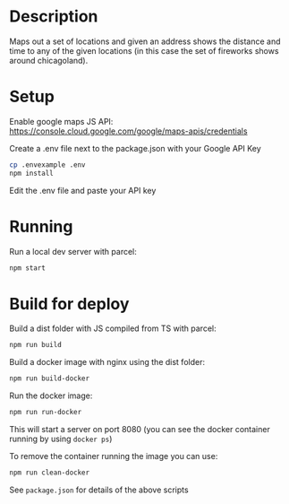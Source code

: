 # Description

Maps out a set of locations and given an address shows the distance and time to any of the given locations (in this case the set of fireworks shows around chicagoland).


# Setup

Enable google maps JS API: https://console.cloud.google.com/google/maps-apis/credentials

Create a .env file next to the package.json with your Google API Key 

```bash
cp .envexample .env
npm install
```

Edit the .env file and paste your API key

# Running
Run a local dev server with parcel:

```bash
npm start
```


# Build for deploy
Build a dist folder with JS compiled from TS with parcel:

```bash
npm run build
```


Build a docker image with nginx using the dist folder:

```bash
npm run build-docker
```

Run the docker image:

```bash
npm run run-docker
```

This will start a server on port 8080 (you can see the docker container running by using `docker ps`)

To remove the container running the image you can use:

```bash
npm run clean-docker
```

See `package.json` for details of the above scripts